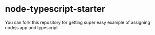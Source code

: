 # node-typescript-starter
You can fork this repository for getting super easy example of assigning nodejs app and typescript

